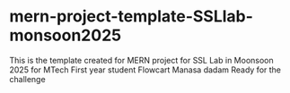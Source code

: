 # mern-project-template-SSLlab-monsoon2025
This is the template created for MERN project for SSL Lab in Moonsoon 2025 for MTech First year student 
Flowcart Manasa dadam Ready for the challenge